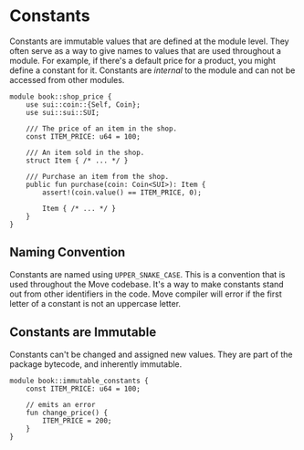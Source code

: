 # Constants

<!--

Chapter: Basic Syntax
Goal: Introduce constants.
Notes:
    - constants are immutable
    - constants are private
    - start with a capital letter always
    - stored in the bytecode (but w/o a name)
    - mention standard for naming constants

Links:
    - next section (abort and assert)
    - coding conventions (constants)
    - constants (language reference)

 -->

Constants are immutable values that are defined at the module level. They often serve as a way to give names to values that are used throughout a module. For example, if there's a default price for a product, you might define a constant for it. Constants are *internal* to the module and can not be accessed from other modules.

```move
module book::shop_price {
    use sui::coin::{Self, Coin};
    use sui::sui::SUI;

    /// The price of an item in the shop.
    const ITEM_PRICE: u64 = 100;

    /// An item sold in the shop.
    struct Item { /* ... */ }

    /// Purchase an item from the shop.
    public fun purchase(coin: Coin<SUI>): Item {
        assert!(coin.value() == ITEM_PRICE, 0);

        Item { /* ... */ }
    }
}
```

## Naming Convention

Constants are named using `UPPER_SNAKE_CASE`. This is a convention that is used throughout the Move codebase. It's a way to make constants stand out from other identifiers in the code. Move compiler will error if the first letter of a constant is not an uppercase letter.

## Constants are Immutable

Constants can't be changed and assigned new values. They are part of the package bytecode, and inherently immutable.

```move
module book::immutable_constants {
    const ITEM_PRICE: u64 = 100;

    // emits an error
    fun change_price() {
        ITEM_PRICE = 200;
    }
}
```
